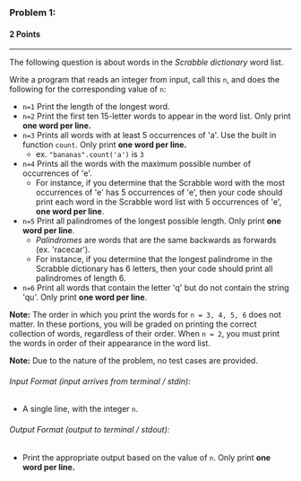 ### Problem 1:
#### 2 Points

---
 The following question is about words in the *Scrabble dictionary* word list.

Write a program that reads an integer from input, call this <code>n</code>, and does the following for the corresponding value of <code>n</code>: 
- <code>n=1</code> Print the length of the longest word.
- <code>n=2</code> Print the first ten 15-letter words to appear in the word list. Only print **one word per line.**
- <code>n=3</code> Prints all words with at least 5 occurrences of 'a'. Use the built in function <code>count</code>. Only print **one word per line.**
	- ex. <code>"bananas".count('a')</code> is <code>3</code> 
- <code>n=4</code> Prints all the words with the maximum possible number of occurrences of 'e'.
	- For instance, if you determine that the Scrabble word with the most occurrences of 'e' has 5 occurrences of 'e', then your code should print each word in the Scrabble word list with 5 occurrences of 'e', **one word per line**. 
- <code>n=5</code> Print all palindromes of the longest possible length. Only print **one word per line**.
	- *Palindromes* are words that are the same backwards as forwards (ex. 'racecar'). 
	- For instance, if you determine that the longest palindrome in the Scrabble dictionary has 6 letters, then your code should print all palindromes of length 6.
- <code>n=6</code> Print all words that contain the letter 'q' but do not contain the string 'qu'. Only print **one word per line**.

**Note:** The order in which you print the words for  <code>n = 3, 4, 5, 6</code> does not matter. In these portions, you will be graded on printing the correct collection of words, regardless of their order. When <code>n = 2</code>, you must print the words in order of their appearance in the word list.

**Note:** Due to the nature of the problem, no test cases are provided.

###### Input Format (input arrives from terminal / stdin):

- A single line, with the integer <code>n</code>.
###### Output Format (output to terminal / stdout):

- Print the appropriate output based on the value of <code>n</code>. Only print **one word per line.** 
